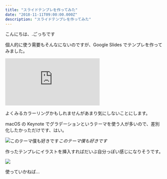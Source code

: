 ```yaml
---
title: "スライドテンプレを作ってみた"
date: "2018-11-11T09:00:00.000Z"
description: "スライドテンプレを作ってみた"
---
```


こんにちは、.ごっちです

個人的に使う需要もそんなにないのですが、Google Slides でテンプレを作ってみました。

<iframe src="https://medium.com/media/485e3e936ef51ebb975586c944790c73" frameborder=0></iframe>

よくみるカラーリングかもしれませんがあまり気にしないことにします。

macOS の Keynote でグラデーションというテーマを使う人が多いので、差別化したかっただけです、はい。

![このテーマ僕も好きです](https://cdn-images-1.medium.com/max/3580/1*uyXROl_SzSEBNxYqUCDL9A.png)_このテーマ僕も好きです_

作ったテンプレにイラストを挿入すればだいぶ自分っぽい感じになりそうです。

![](https://cdn-images-1.medium.com/max/2000/1*1MQboG5A5qoTjm9fo8h6Lg.png)

使っていかねば…
